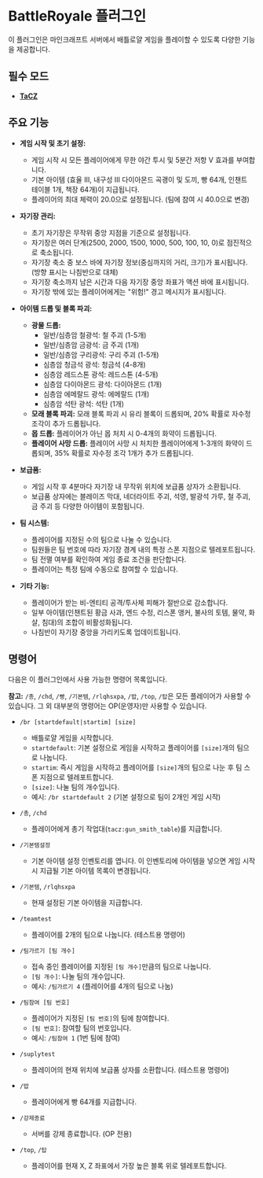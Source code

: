 # BattleRoyale 플러그인

이 플러그인은 마인크래프트 서버에서 배틀로얄 게임을 플레이할 수 있도록 다양한 기능을 제공합니다.

## 필수 모드
*   **[TaCZ](https://modrinth.com/mod/timeless-and-classics-zero)**

## 주요 기능

*   **게임 시작 및 초기 설정:**
    *   게임 시작 시 모든 플레이어에게 무한 야간 투시 및 5분간 저항 V 효과를 부여합니다.
    *   기본 아이템 (효율 III, 내구성 III 다이아몬드 곡괭이 및 도끼, 빵 64개, 인챈트 테이블 1개, 책장 64개)이 지급됩니다.
    *   플레이어의 최대 체력이 20.0으로 설정됩니다. (팀에 참여 시 40.0으로 변경)

*   **자기장 관리:**
    *   초기 자기장은 무작위 중앙 지점을 기준으로 설정됩니다.
    *   자기장은 여러 단계(2500, 2000, 1500, 1000, 500, 100, 10, 0)로 점진적으로 축소됩니다.
    *   자기장 축소 중 보스 바에 자기장 정보(중심까지의 거리, 크기)가 표시됩니다. (방향 표시는 나침반으로 대체)
    *   자기장 축소까지 남은 시간과 다음 자기장 중앙 좌표가 액션 바에 표시됩니다.
    *   자기장 밖에 있는 플레이어에게는 "위험!" 경고 메시지가 표시됩니다.

*   **아이템 드롭 및 블록 파괴:**
    *   **광물 드롭:**
        *   일반/심층암 철광석: 철 주괴 (1-5개)
        *   일반/심층암 금광석: 금 주괴 (1개)
        *   일반/심층암 구리광석: 구리 주괴 (1-5개)
        *   심층암 청금석 광석: 청금석 (4-8개)
        *   심층암 레드스톤 광석: 레드스톤 (4-5개)
        *   심층암 다이아몬드 광석: 다이아몬드 (1개)
        *   심층암 에메랄드 광석: 에메랄드 (1개)
        *   심층암 석탄 광석: 석탄 (1개)
    *   **모래 블록 파괴:** 모래 블록 파괴 시 유리 블록이 드롭되며, 20% 확률로 자수정 조각이 추가 드롭됩니다.
    *   **몹 드롭:** 플레이어가 아닌 몹 처치 시 0-4개의 화약이 드롭됩니다.
    *   **플레이어 사망 드롭:** 플레이어 사망 시 처치한 플레이어에게 1-3개의 화약이 드롭되며, 35% 확률로 자수정 조각 1개가 추가 드롭됩니다.

*   **보급품:**
    *   게임 시작 후 4분마다 자기장 내 무작위 위치에 보급품 상자가 소환됩니다.
    *   보급품 상자에는 블레이즈 막대, 네더라이트 주괴, 석영, 발광석 가루, 철 주괴, 금 주괴 등 다양한 아이템이 포함됩니다.

*   **팀 시스템:**
    *   플레이어를 지정된 수의 팀으로 나눌 수 있습니다.
    *   팀원들은 팀 번호에 따라 자기장 경계 내의 특정 스폰 지점으로 텔레포트됩니다.
    *   팀 전멸 여부를 확인하여 게임 종료 조건을 판단합니다.
    *   플레이어는 특정 팀에 수동으로 참여할 수 있습니다.

*   **기타 기능:**
    *   플레이어가 받는 비-엔티티 공격/투사체 피해가 절반으로 감소합니다.
    *   일부 아이템(인챈트된 황금 사과, 엔드 수정, 리스폰 앵커, 불사의 토템, 물약, 화살, 침대)의 조합이 비활성화됩니다.
    *   나침반이 자기장 중앙을 가리키도록 업데이트됩니다.

## 명령어

다음은 이 플러그인에서 사용 가능한 명령어 목록입니다.

**참고:** `/총`, `/chd`, `/빵`, `/기본템`, `/rlqhsxpa`, `/밥`, `/top`, `/탑`은 모든 플레이어가 사용할 수 있습니다. 그 외 대부분의 명령어는 OP(운영자)만 사용할 수 있습니다.

*   `/br [startdefault|startim] [size]`
    *   배틀로얄 게임을 시작합니다.
    *   `startdefault`: 기본 설정으로 게임을 시작하고 플레이어를 `[size]`개의 팀으로 나눕니다.
    *   `startim`: 즉시 게임을 시작하고 플레이어를 `[size]`개의 팀으로 나눈 후 팀 스폰 지점으로 텔레포트합니다.
    *   `[size]`: 나눌 팀의 개수입니다.
    *   예시: `/br startdefault 2` (기본 설정으로 팀이 2개인 게임 시작)

*   `/총`, `/chd`
    *   플레이어에게 총기 작업대(`tacz:gun_smith_table`)를 지급합니다.

*   `/기본템설정`
    *   기본 아이템 설정 인벤토리를 엽니다. 이 인벤토리에 아이템을 넣으면 게임 시작 시 지급될 기본 아이템 목록이 변경됩니다.

*   `/기본템`, `/rlqhsxpa`
    *   현재 설정된 기본 아이템을 지급합니다.

*   `/teamtest`
    *   플레이어를 2개의 팀으로 나눕니다. (테스트용 명령어)

*   `/팀가르기 [팀 개수]`
    *   접속 중인 플레이어를 지정된 `[팀 개수]`만큼의 팀으로 나눕니다.
    *   `[팀 개수]`: 나눌 팀의 개수입니다.
    *   예시: `/팀가르기 4` (플레이어를 4개의 팀으로 나눔)

*   `/팀참여 [팀 번호]`
    *   플레이어가 지정된 `[팀 번호]`의 팀에 참여합니다.
    *   `[팀 번호]`: 참여할 팀의 번호입니다.
    *   예시: `/팀참여 1` (1번 팀에 참여)

*   `/suplytest`
    *   플레이어의 현재 위치에 보급품 상자를 소환합니다. (테스트용 명령어)

*   `/밥`
    *   플레이어에게 빵 64개를 지급합니다.

*   `/강제종료`
    *   서버를 강제 종료합니다. (OP 전용)

*   `/top`, `/탑`
    *   플레이어를 현재 X, Z 좌표에서 가장 높은 블록 위로 텔레포트합니다.